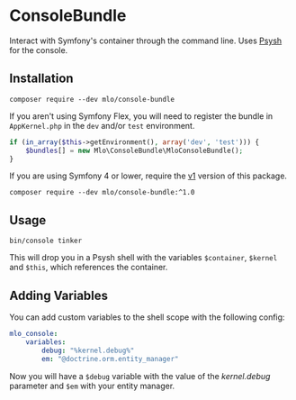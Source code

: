 # ConsoleBundle

Interact with Symfony's container through the command line. Uses [Psysh](http://psysh.org/)
for the console.

## Installation

    composer require --dev mlo/console-bundle

If you aren't using Symfony Flex, you will need to register the bundle in
`AppKernel.php` in the `dev` and/or `test` environment.

```php
if (in_array($this->getEnvironment(), array('dev', 'test'))) {
    $bundles[] = new Mlo\ConsoleBundle\MloConsoleBundle();
}
```

If you are using Symfony 4 or lower, require the [v1](https://github.com/mloberg/ConsoleBundle/tree/v1)
version of this package.

    composer require --dev mlo/console-bundle:^1.0

## Usage

    bin/console tinker

This will drop you in a Psysh shell with the variables `$container`, `$kernel`
and `$this`, which references the container.

## Adding Variables

You can add custom variables to the shell scope with the following config:

```yaml
mlo_console:
    variables:
        debug: "%kernel.debug%"
        em: "@doctrine.orm.entity_manager"
```

Now you will have a `$debug` variable with the value of the _kernel.debug_
parameter and `$em` with your entity manager.
